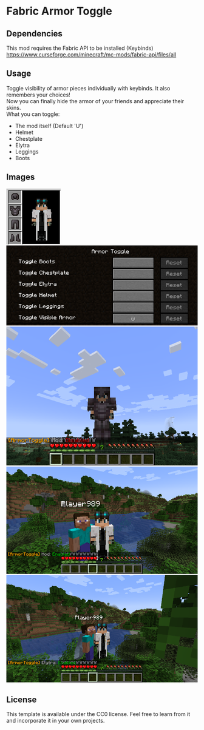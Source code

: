 # Fabric Armor Toggle

## Dependencies

This mod requires the Fabric API to be installed (Keybinds)<br>
https://www.curseforge.com/minecraft/mc-mods/fabric-api/files/all

## Usage

Toggle visibility of armor pieces individually with keybinds. It also remembers your choices!<br>
Now you can finally hide the armor of your friends and appreciate their skins.<br>
What you can toggle:<br>
* The mod itself (Default 'U')
* Helmet
* Chestplate
* Elytra
* Leggings
* Boots

## Images
![Usage](./armor_hidden.png)<br>
![Usage](./keybinds.png)
![Usage](./armor_visible.png)
![Usage](./armor_hidden_players.png)
![Usage](./only_elytra.png)

## License

This template is available under the CC0 license. Feel free to learn from it and incorporate it in your own projects.
